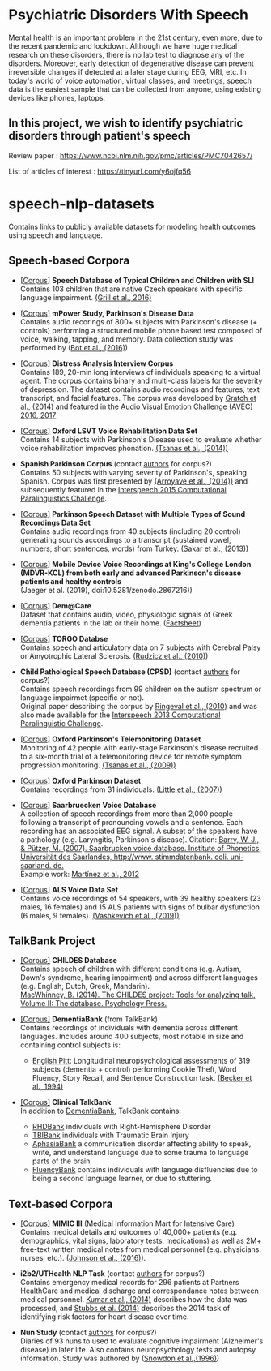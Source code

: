 # Psychiatric Disorders With Speech

Mental health is an important problem in the 21st century, even more, due to the recent pandemic and lockdown. Although we have huge medical research on these disorders, there is no lab test to diagnose any of the disorders. Moreover, early detection of degenerative disease can prevent irreversible changes if detected at a later stage during EEG, MRI, etc. In today's world of voice automation, virtual classes, and meetings, speech data is the easiest sample that can be collected from anyone, using existing devices like phones, laptops.

## In this project, we wish to identify psychiatric disorders through patient's speech
Review paper : https://www.ncbi.nlm.nih.gov/pmc/articles/PMC7042657/

List of articles of interest : https://tinyurl.com/y6ojfq56

# speech-nlp-datasets
Contains links to publicly available datasets for modeling health outcomes using speech and language.

## Speech-based Corpora
- [[Corpus]](https://lindat.mff.cuni.cz/repository/xmlui/handle/11372/LRT-1597) **Speech Database of Typical Children and Children with SLI**  <br>
Contains 103 children that are native Czech speakers with specific language impairment.
[(Grill et al., 2016)](https://www.ncbi.nlm.nih.gov/pmc/articles/PMC4786280/)

- [[Corpus]](https://www.nature.com/articles/sdata201611#usage-notes)
**mPower Study, Parkinson's Disease Data** <br>
Contains audio recorings of 800+ subjects with Parkinson's disease (+ controls) performing a structured mobile phone based test composed of voice, walking, tapping, and memory. Data collection study was performed by ([Bot et al., (2016)](https://www.nature.com/articles/sdata201611))

- [[Corpus]](http://dcapswoz.ict.usc.edu) **Distress Analysis Interview Corpus** <br>
Contains 189, 20-min long interviews of individuals speaking to a virtual agent. The corpus contains binary and multi-class labels for the severity of depression. The dataset contains audio recordings and features, text transcript, and facial features. The corpus was developed by [Gratch et al., (2014)](http://www.lrec-conf.org/proceedings/lrec2014/pdf/508_Paper.pdf) and featured in the [Audio Visual Emotion Challenge (AVEC) 2016, 2017](https://dl.acm.org/citation.cfm?id=3133953)

- [[Corpus]](http://archive.ics.uci.edu/ml/datasets/LSVT+Voice+Rehabilitation) **Oxford LSVT Voice Rehabilitation Data Set** <br>
Contains 14 subjects with Parkinson's Disease used to evaluate whether voice rehabilitation improves phonation. [(Tsanas et al., (2014))](https://ieeexplore.ieee.org/document/6678640)

- **Spanish Parkinson Corpus** (contact [authors](https://www.researchgate.net/profile/Juan_Rafael_Orozco/publication/265592171_New_Spanish_speech_corpus_database_for_the_analysis_of_people_suffering_from_Parkinson's_disease/links/5497130f0cf29b944826211a/New-Spanish-speech-corpus-database-for-the-analysis-of-people-suffering-from-Parkinsons-disease.pdf) for corpus?)  <br>
Contains 50 subjects with varying severity of Parkinson's, speaking Spanish. Corpus was first presented by [(Arroyave et al., (2014))](https://www.researchgate.net/profile/Juan_Rafael_Orozco/publication/265592171_New_Spanish_speech_corpus_database_for_the_analysis_of_people_suffering_from_Parkinson's_disease/links/5497130f0cf29b944826211a/New-Spanish-speech-corpus-database-for-the-analysis-of-people-suffering-from-Parkinsons-disease.pdf) and subsequently featured in the [Interspeech 2015 Computational Paralinguistics Challenge](https://www.mmk.ei.tum.de/fileadmin/w00bqn/www/Publikationen/is2015_compare.pdf).

- [[Corpus]](https://archive.ics.uci.edu/ml/datasets/Parkinson+Speech+Dataset+with++Multiple+Types+of+Sound+Recordings#) **Parkinson Speech Dataset with Multiple Types of Sound Recordings Data Set**  <br>
Contains audio recordings from 40 subjects (including 20 control) generating sounds accordings to a transcript (sustained vowel, numbers, short sentences, words) from Turkey. [(Sakar et al., (2013))](https://ieeexplore.ieee.org/document/6451090)

- [[Corpus]](<https://zenodo.org/record/2867216#.XeTbN59R2BZ>) **Mobile Device Voice Recordings at King's College London (MDVR-KCL) from both early and advanced Parkinson's disease patients and healthy controls**  <br>
(Jaeger et al. (2019), doi:10.5281/zenodo.2867216))

- [[Corpus]](http://www.demcare.eu/results/datasets)
**Dem@Care** <br>
Dataset that contains audio, video, physiologic signals of Greek dementia patients in the lab or their home. ([Factsheet](http://www.demcare.eu/downloads/Dem@Care-fp7factsheet%20PHS.pdf))

- [[Corpus]](http://www.cs.toronto.edu/~complingweb/data/TORGO/torgo.html) 
**TORGO Databse** <br>
Contains speech and articulatory data on 7 subjects with Cerebral Palsy or Amyotrophic Lateral Sclerosis. [(Rudzicz et al., (2010)](https://www.researchgate.net/publication/225446742_The_TORGO_database_of_acoustic_and_articulatory_speech_from_speakers_with_dysarthria))

- **Child Pathological Speech Database (CPSD)** (contact [authors](http://www.isir.upmc.fr/files/2010ACLI1641.pdf) for corpus?) <br>
Contains speech recordings from 99 children on the autism spectrum or language impairmet (specific or not). <br>
Original paper describing the corpus by [Ringeval et al., (2010)](https://ieeexplore.ieee.org/document/5613153) and was also made available for the [Interspeech 2013 Computational Paralinguistic Challenge](https://www.isca-speech.org/iscapad/iscapad.php?module=article&id=4580&back=p,180).

- [[Corpus]](http://archive.ics.uci.edu/ml/datasets/Parkinsons+Telemonitoring)  **Oxford Parkinson's Telemonitoring Dataset** <br>
Monitoring of 42 people with early-stage Parkinson's disease recruited to a six-month trial of a telemonitoring device for remote symptom progression monitoring. [(Tsanas et al., (2009))](https://ieeexplore.ieee.org/document/5339170)

- [[Corpus]](https://archive.ics.uci.edu/ml/datasets/parkinsons) **Oxford Parkinson Dataset** <br>
Contains recordings from 31 individuals. [(Little et al., (2007))](https://www.ncbi.nlm.nih.gov/pmc/articles/PMC1913514/)

- [[Corpus]](http://www.stimmdatenbank.coli.uni-saarland.de/help_en.php4) **Saarbruecken Voice Database**  <br>
A collection of speech recordings from more than 2,000 people following a transcript of pronouncing vowels and a sentence. Each recording has an associated EEG signal. A subset of the speakers have a pathology (e.g. Laryngitis, Parkinson's disease). Citation: [Barry, W. J., & Pützer, M. (2007). Saarbrucken voice database. Institute of Phonetics, Universität des Saarlandes, http://www. stimmdatenbank. coli. uni-saarland. de.](http://www.stimmdatenbank.coli.uni-saarland.de.) <br>
Example work: [Martínez et al., 2012](https://www.researchgate.net/profile/David_Martinez30/publication/258847633_Voice_Pathology_Detection_on_the_Saarbrucken_Voice_Database_with_Calibration_and_Fusion_of_Scores_Using_MultiFocal_Toolkit/links/00b495293a43b3c12f000000.pdf) 

- [[Corpus]](<https://github.com/Mak-Sim/Troparion/tree/master/SPA2019>) **ALS Voice Data Set** <br>
Contains voice recordings of 54 speakers, with 39 healthy speakers (23 males, 16 females) and 15 ALS patients with signs of bulbar dysfunction (6 males, 9 females). [(Vashkevich et al., (2019))](https://www.bsuir.by/m/12_100229_1_139167.pdf) 

## TalkBank Project
- [[Corpus]](https://childes.talkbank.org/access/Clinical/) **CHILDES Database**  <br>
Contains speech of children with different conditions (e.g. Autism, Down's syndrome, hearing impairment) and across different languages (e.g. English, Dutch, Greek, Mandarin). <br>
[MacWhinney, B. (2014). The CHILDES project: Tools for analyzing talk, Volume II: The database. Psychology Press.](http://citeseerx.ist.psu.edu/viewdoc/download?doi=10.1.1.259.8262&rep=rep1&type=pdf)

- [[Corpus]](https://dementia.talkbank.org/access/) **DementiaBank** (from TalkBank)  <br>
Contains recordings of individuals with dementia across different languages. Includes around 400 subjects, most notable in size and containing control subjects is:
  - [English Pitt](https://dementia.talkbank.org/access/English/Pitt.html): Longitudinal neuropsychological assessments of 319 subjects (dementia + control) performing Cookie Theft, Word Fluency, Story Recall, and Sentence Construction task. [(Becker et al., 1994)](https://www.ncbi.nlm.nih.gov/pubmed/8198470)

- [[Corpus]](https://talkbank.org) **Clinical TalkBank** <br>
In addition to [DementiaBank](https://dementia.talkbank.org/access/), TalkBank contains: 
  - [RHDBank](https://rhd.talkbank.org) individuals with Right-Hemisphere Disorder 
  - [TBIBank](https://tbi.talkbank.org) individuals with Traumatic Brain Injury
  - [AphasiaBank](https://aphasia.talkbank.org) a communication disorder affecting ability to speak, write, and understand language due to some trauma to language parts of the brain.
  - [FluencyBank](https://fluency.talkbank.org) contains individuals with language disfluencies due to being a second language learner, or due to stuttering.

## Text-based Corpora
- [[Corpus]](https://mimic.mit.edu) 
**MIMIC III** (Medical Information Mart for Intensive Care) <br>
 Contains medical details and outcomes of 40,000+ patients (e.g. demographics, vital signs, laboratory tests, medications) as well as 2M+ free-text written medical notes from medical personnel (e.g. physicians, nurses, etc.). ([Johnson et al., (2016)](https://www.nature.com/articles/sdata201635)).
 
 - **i2b2/UTHealth NLP Task** (contact [authors](https://www.ncbi.nlm.nih.gov/pubmed/26433122) for corpus?) <br>
 Contains emergency medical records for 296 patients at Partners HealthCare and medical discharge and correspondance notes between medical personnel. [Kumar et al., (2014)](https://www.ncbi.nlm.nih.gov/pubmed/26433122) describes how the data was processed, and [Stubbs et al. (2014)](https://www.sciencedirect.com/science/article/pii/S1532046415001409#b0050) describes the 2014 task of identifying risk factors for heart disease over time.
 
 - **Nun Study** (contact [authors](https://www.ncbi.nlm.nih.gov/pubmed/8606473) for corpus?) <br>
 Diaries of 93 nuns to used to evaluate cognitive impairment (Alzheimer's disease) in later life. Also contains neuropsychology tests and autopsy information. Study was authored by ([Snowdon et al.,(1996)](https://pdfs.semanticscholar.org/03a9/2b940974756d0dbc4fa1a08f05b31ec9f18f.pdf))
